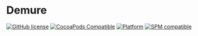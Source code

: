 # Demure

[![GitHub license](https://img.shields.io/badge/license-MIT-lightgrey.svg)](https://github.com/Incetro/Demure/blob/master/LICENSE)
[![CocoaPods Compatible](https://img.shields.io/cocoapods/v/Demure.svg)](https://cocoapods.org/pods/Demure)
[![Platform](https://img.shields.io/cocoapods/p/Demure.svg?style=flat)](https://cocoapods.org/pods/Demure)
[![SPM compatible](https://img.shields.io/badge/spm-compatible-brightgreen.svg?style=flat)](https://swift.org/package-manager)